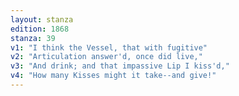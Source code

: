 ```yaml
---
layout: stanza
edition: 1868
stanza: 39
v1: "I think the Vessel, that with fugitive"
v2: "Articulation answer'd, once did live,"
v3: "And drink; and that impassive Lip I kiss'd,"
v4: "How many Kisses might it take--and give!"
---
```

